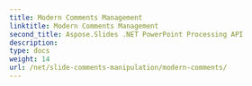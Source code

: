 ```yaml
---
title: Modern Comments Management
linktitle: Modern Comments Management
second_title: Aspose.Slides .NET PowerPoint Processing API
description: 
type: docs
weight: 14
url: /net/slide-comments-manipulation/modern-comments/
---
```

